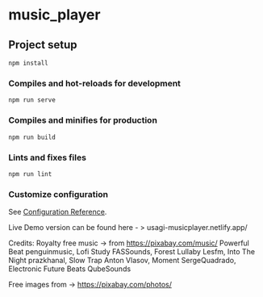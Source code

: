 # music_player

## Project setup
```
npm install
```

### Compiles and hot-reloads for development
```
npm run serve
```

### Compiles and minifies for production
```
npm run build
```

### Lints and fixes files
```
npm run lint
```

### Customize configuration
See [Configuration Reference](https://cli.vuejs.org/config/).



Live Demo version can be found here - > usagi-musicplayer.netlify.app/

Credits:
Royalty free music -> from https://pixabay.com/music/
Powerful Beat penguinmusic, 
Lofi Study FASSounds,
 Forest Lullaby Lesfm,
 Into The Night prazkhanal, 
Slow Trap Anton Vlasov, 
Moment SergeQuadrado,
Electronic Future Beats QubeSounds

Free images from -> https://pixabay.com/photos/
